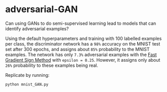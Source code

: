 # adversarial-GAN

Can using GANs to do semi-supervised learning lead to models that can identify adversarial examples? 

Using the default hyperparameters and training with 100 labelled examples per class, the discriminator network has a `98%` accuracy on the MNIST test set after 300 epochs, and assigns about `85%` probability to the MNIST examples. The network has only `7.3%` adversarial examples with the [Fast Gradient Sign Method](https://arxiv.org/pdf/1412.6572.pdf) with `epsilon = 0.25`. However, it assigns only about `26%` probability to these examples being real. 

Replicate by running:
```
python mnist_GAN.py
```
